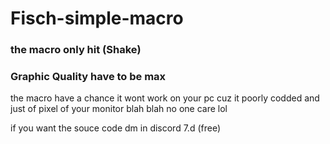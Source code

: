 # Fisch-simple-macro


### the macro only hit (Shake)
### Graphic Quality have to be max

the macro have a chance it wont work on your pc cuz it poorly codded and just of pixel of your monitor blah blah no one care lol

if you want the souce code dm in discord 7.d (free)
